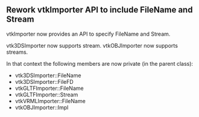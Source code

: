 ## Rework vtkImporter API to include FileName and Stream

vtkImporter now provides an API to specify FileName and Stream.

vtk3DSImporter now supports stream.
vtkOBJImporter now supports streams.

In that context the following members are now private (in the parent class):
 - vtk3DSImporter::FileName
 - vtk3DSImporter::FileFD
 - vtkGLTFImporter::FileName
 - vtkGLTFImporter::Stream
 - vtkVRMLImporter::FileName
 - vtkOBJImporter::Impl

